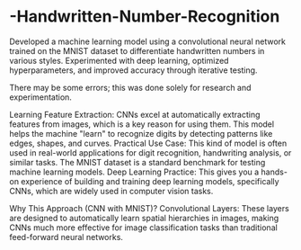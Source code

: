 # -Handwritten-Number-Recognition
Developed a machine learning model using a convolutional neural network trained on the MNIST dataset to differentiate handwritten numbers in various styles. Experimented with deep learning, optimized hyperparameters, and improved accuracy through iterative testing.

There may be some errors; this was done solely for research and experimentation.


Learning Feature Extraction: CNNs excel at automatically extracting features from images, which is a key reason for using them. This model helps the machine "learn" to recognize digits by detecting patterns like edges, shapes, and curves.
Practical Use Case: This kind of model is often used in real-world applications for digit recognition, handwriting analysis, or similar tasks. The MNIST dataset is a standard benchmark for testing machine learning models.
Deep Learning Practice: This gives you a hands-on experience of building and training deep learning models, specifically CNNs, which are widely used in computer vision tasks.

Why This Approach (CNN with MNIST)?
Convolutional Layers: These layers are designed to automatically learn spatial hierarchies in images, making CNNs much more effective for image classification tasks than traditional feed-forward neural networks.





